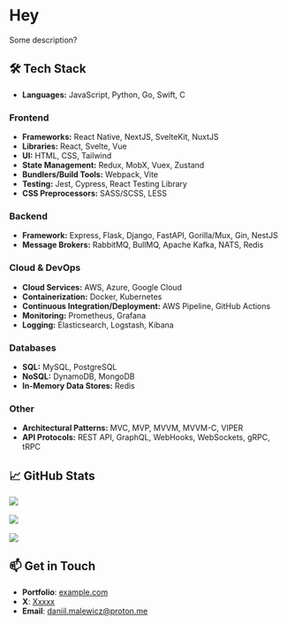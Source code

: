 # Hey

Some description?

## 🛠️ Tech Stack

- **Languages:** JavaScript, Python, Go, Swift, C

### Frontend

- **Frameworks:** React Native, NextJS, SvelteKit, NuxtJS
- **Libraries:** React, Svelte, Vue
- **UI:** HTML, CSS, Tailwind
- **State Management:** Redux, MobX, Vuex, Zustand
- **Bundlers/Build Tools:** Webpack, Vite
- **Testing:** Jest, Cypress, React Testing Library
- **CSS Preprocessors:** SASS/SCSS, LESS

### Backend

- **Framework:** Express, Flask, Django, FastAPI, Gorilla/Mux, Gin, NestJS
- **Message Brokers:** RabbitMQ, BullMQ, Apache Kafka, NATS, Redis

### Cloud & DevOps

- **Cloud Services:** AWS, Azure, Google Cloud
- **Containerization:** Docker, Kubernetes
- **Continuous Integration/Deployment:** AWS Pipeline, GitHub Actions
- **Monitoring:** Prometheus, Grafana
- **Logging:** Elasticsearch, Logstash, Kibana

### Databases

- **SQL:** MySQL, PostgreSQL
- **NoSQL:** DynamoDB, MongoDB
- **In-Memory Data Stores:** Redis

### Other

- **Architectural Patterns:** MVC, MVP, MVVM, MVVM-C, VIPER
- **API Protocols:** REST API, GraphQL, WebHooks, WebSockets, gRPC, tRPC


## 📈 GitHub Stats

<a href="https://github.com/malewicz1337/github-readme-stats">
  <img align="center" src="https://github-readme-stats.vercel.app/api?username=malewicz1337&show_icons=true&theme=dark" />
</a>
<br><br>
<a href="https://git.io/streak-stats">
  <img align="center" src="https://streak-stats.demolab.com?user=malewicz1337&theme=dark" />
</a>
<br><br>
<a href="https://github.com/malewicz1337/github-readme-stats">
  <img align="center" src="https://github-readme-stats.vercel.app/api/top-langs/?username=malewicz1337&show_icons=true&theme=dark" />
</a>

## 📫 Get in Touch

- **Portfolio**: [example.com](https://google.com)
- **X**: [Xxxxx](https://twitter.com/ThePrimeagen)
- **Email**: [daniil.malewicz@proton.me](mailto:daniil.malewicz@proton.me)


<!---
malewicz1337/malewicz1337 is a ✨ special ✨ repository because its `README.md` (this file) appears on your GitHub profile.
You can click the Preview link to take a look at your changes.
--->
